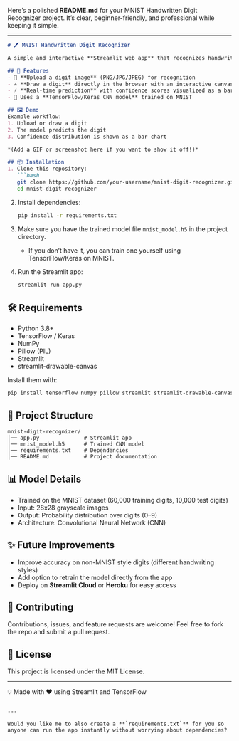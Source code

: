 Here’s a polished **README.md** for your MNIST Handwritten Digit Recognizer project. It’s clear, beginner-friendly, and professional while keeping it simple.

---

````markdown
# 🖊️ MNIST Handwritten Digit Recognizer

A simple and interactive **Streamlit web app** that recognizes handwritten digits (0–9) using a trained deep learning model on the [MNIST dataset](http://yann.lecun.com/exdb/mnist/).

## 🚀 Features
- 📂 **Upload a digit image** (PNG/JPG/JPEG) for recognition  
- ✍️ **Draw a digit** directly in the browser with an interactive canvas  
- ⚡ **Real-time prediction** with confidence scores visualized as a bar chart  
- 🎯 Uses a **TensorFlow/Keras CNN model** trained on MNIST  

## 🖼️ Demo
Example workflow:  
1. Upload or draw a digit  
2. The model predicts the digit  
3. Confidence distribution is shown as a bar chart  

*(Add a GIF or screenshot here if you want to show it off!)*

## 📦 Installation
1. Clone this repository:
   ```bash
   git clone https://github.com/your-username/mnist-digit-recognizer.git
   cd mnist-digit-recognizer
````

2. Install dependencies:

   ```bash
   pip install -r requirements.txt
   ```

3. Make sure you have the trained model file `mnist_model.h5` in the project directory.

   * If you don’t have it, you can train one yourself using TensorFlow/Keras on MNIST.

4. Run the Streamlit app:

   ```bash
   streamlit run app.py
   ```

## 🛠️ Requirements

* Python 3.8+
* TensorFlow / Keras
* NumPy
* Pillow (PIL)
* Streamlit
* streamlit-drawable-canvas

Install them with:

```bash
pip install tensorflow numpy pillow streamlit streamlit-drawable-canvas
```

## 📂 Project Structure

```
mnist-digit-recognizer/
│── app.py              # Streamlit app
│── mnist_model.h5      # Trained CNN model
│── requirements.txt    # Dependencies
│── README.md           # Project documentation
```

## 📊 Model Details

* Trained on the MNIST dataset (60,000 training digits, 10,000 test digits)
* Input: 28x28 grayscale images
* Output: Probability distribution over digits (0–9)
* Architecture: Convolutional Neural Network (CNN)

## ✨ Future Improvements

* Improve accuracy on non-MNIST style digits (different handwriting styles)
* Add option to retrain the model directly from the app
* Deploy on **Streamlit Cloud** or **Heroku** for easy access

## 🤝 Contributing

Contributions, issues, and feature requests are welcome!
Feel free to fork the repo and submit a pull request.

## 📜 License

This project is licensed under the MIT License.

---

💡 Made with ❤️ using Streamlit and TensorFlow

```

---

Would you like me to also create a **`requirements.txt`** for you so anyone can run the app instantly without worrying about dependencies?
```
